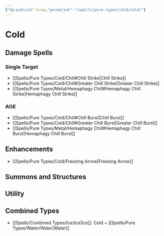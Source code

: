 ```yaml
---
{"dg-publish":true,"permalink":"/spells/pure-types/cold/cold/"}
---
```


# Cold
## Damage Spells

### Single Target
- [[Spells/Pure Types/Cold/Chill#Chill Strike\|Chill Strike]]
- [[Spells/Pure Types/Cold/Chill#Greater Chill Strike\|Greater Chill Strike]]
- [[Spells/Pure Types/Metal/Hemaphagy Chill#Hemaphagy Chill Strike\|Hemaphagy Chill Strike]]
### AOE
- [[Spells/Pure Types/Cold/Chill#Chill Burst\|Chill Burst]]
- [[Spells/Pure Types/Cold/Chill#Greater Chill Burst\|Greater Chill Burst]]
- [[Spells/Pure Types/Metal/Hemaphagy Chill#Hemaphagy Chill Burst\|Hemaphagy Chill Burst]]
## Enhancements
- [[Spells/Pure Types/Cold/Freezing Arrow\|Freezing Arrow]]
## Summons and Structures

## Utility

## Combined Types
- [[Spells/Combined Types/Ice/Ice\|Ice]]: Cold + [[Spells/Pure Types/Water/Water\|Water]]